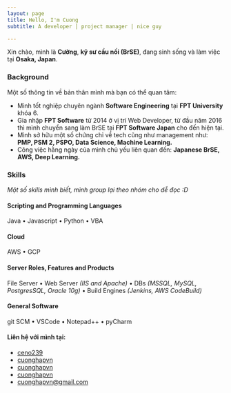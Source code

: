 ```yaml
---
layout: page
title: Hello, I'm Cuong
subtitle: A developer | project manager | nice guy

---
```

<i class="fa fa-address-card" aria-hidden="true"></i> Xin chào, mình là **Cường**, **kỹ sư cầu nối (BrSE)**, đang sinh sống và làm việc tại **Osaka, Japan**.

<!-- ### <i class="fa fa-terminal" aria-hidden="true"></i> Projects

Take a look at this [Projects]() page to get an overview of my current work. -->

### <i class="fa fa-graduation-cap" aria-hidden="true"></i> Background

Một số thông tin về bản thân mình mà bạn có thể quan tâm:

* Mình tốt nghiệp chuyên ngành **Software Engineering** tại **FPT University** khóa 6.
* Gia nhập **FPT Software** từ 2014 ở vị trí Web Developer, từ đầu năm 2016 thì mình chuyển sang làm BrSE tại **FPT Software Japan** cho đến hiện tại.
* Mình sở hữu một số chứng chỉ về tech cũng như management như: **PMP, PSM 2, PSPO, Data Science, Machine Learning.**
* Công việc hằng ngày của mình chủ yếu liên quan đến: **Japanese BrSE, AWS, Deep Learning.**

### <i class="fa fa-cubes" aria-hidden="true"></i> Skills

_Một số skills mình biết, mình group lại theo nhóm cho dễ đọc :D_

#### <i class="fa fa-code" aria-hidden="true"></i> Scripting and Programming Languages

Java • Javascript • Python • VBA

#### <i class="fa fa-cloud" aria-hidden="true"></i> Cloud

AWS • GCP

#### <i class="fa fa-gears" aria-hidden="true"></i> Server Roles, Features and Products

File Server • Web Server _(IIS and Apache)_ •
DBs _(MSSQL, MySQL, PostgresSQL, Oracle 10g)_ • Build Engines _(Jenkins, AWS CodeBuild)_

#### <i class="fa fa-gear" aria-hidden="true"></i> General Software

git SCM • VSCode • Notepad++ • pyCharm

#### <i class="fa fa-address-card" aria-hidden="true"></i> Liên hệ với mình tại:

* <i class="fab fa-facebook-square" aria-hidden="true"></i> [ceno239](https://www.facebook.com/Ceno239/)
* <i class="fab fa-github-square" aria-hidden="true"></i> [cuonghapvn](https://github.com/cuonghapvn)
* <i class="fab fa-linkedin" aria-hidden="true"></i> [cuonghapvn](https://www.linkedin.com/in/cuong-nguyen-92988332/)
* <i class="fab fa-twitter-square" aria-hidden="true"></i> [cuonghapvn](https://twitter.com/cuonghapvn)
* <i class="fab fa-envelope" aria-hidden="true"></i> [cuonghapvn@gmail.com](mailto:cuonghapvn@gmail.com)

<!-- ### <i class="fa fa-briefcase" aria-hidden="true"></i> Experience

#### <i class="fa fa-calendar" aria-hidden="true"></i> 2018 - 20<i class="fa fa-question" aria-hidden="true"></i><i class="fa fa-question" aria-hidden="true"></i> <i class="fa fa-building-o" aria-hidden="true"></i> [ITEOS](https://www.iteos.de) as **SysOp** / **DevOps Engineer**

<i class="fa fa-calendar-plus-o" aria-hidden="true"></i> **2019**   Internal Self Service Portal

I spent the second half of the year creating a single-page application based on [Vue.js](https://vuejs.org/) for visualizing product changelog and configuration details.
Therefore I had to relearn javaScript and started working with the [materialize-css](https://materializecss.com/) framework and other well known node modules.

<i class="fa fa-calendar-plus-o" aria-hidden="true"></i> **2019**   Release Management Tool MkII

First part of the year I was focused on expanding the Release Management tools and workflows for our cloud hosted applications:

* Added automated aggregation of release details for each hosted application.
* Added changelog workflow for documenting releases.
* Defined rollout life cycle states for each new release.
* ITIL compliant syncing of the release data into centralized CMDB.

<i class="fa fa-calendar-plus-o" aria-hidden="true"></i> **2018**   KIVBF merged with its partners to form ITEOS in order to be able to offer uniform services. After adjusting the internal organizational structure, I'm now part of the business unit 4.2 _(Integration-, Security- & Application Managent)_.
My previous team was reassigned to this new unit as well, and was renamed into CAFS _(Cloud- & Application-Frontend-Services)_.
So my range of tasks changed slightly.

#### <i class="fa fa-calendar" aria-hidden="true"></i> 2012 - 2018 <i class="fa fa-building-o" aria-hidden="true"></i> [KIVBF](https://www.kivbf.de) as **SysOp** / **DevOps Engineer**

<i class="fa fa-calendar-plus-o" aria-hidden="true"></i> **2015**   In 2015 I started automating several platform and workload
related use cases. Unfortunately it's closed source, so I can't talk about details. But to give a glimpse at the
underlining technologies I can notice they were based on **Microsoft**, **VMware** and **Citrix** products.

<i class="fa fa-calendar-plus-o" aria-hidden="true"></i> **2014**   As the automation team got bigger and bigger, we needed to define
standards. That's why I began using [Phabricator](https://www.phacility.com/phabricator/) as a developer framework in
combination with [Jenkins](https://jenkins.io/) to build our modules. This enabled us doing code review, lint tests,
unit test and building our own CI Environment.

<i class="fa fa-calendar-plus-o" aria-hidden="true"></i> **2013**   I joined into a new team which was building our new cloud
infrastructure. We purposed to offer our customers IaaS, PaaS, SaaS and EaaS services. My focus shifted
to automation and cloud orchestration. Back then I started using Powershell.

<i class="fa fa-calendar-plus-o" aria-hidden="true"></i> **2012**   I needed to get away from those wacky enterprise applications
which were used in the public sector. So I took the chance to work in much bigger datacenter at
[KIVBF](https://www.kivbf.de). There I ran the backup and restore solution called IBM Tivoli Storage Manager (TSM).

It was a great place to get to know such large environment and I finally started automating again. At this time I
implemented the monitoring system [Zabbix](http://www.zabbix.com/). Unfortunately I couldn't find any extension to
monitor out IBM tape library or TSM data itself. So I developed own interfaces therefore.

#### <i class="fa fa-calendar" aria-hidden="true"></i> 2008 - 2012 <i class="fa fa-building-o" aria-hidden="true"></i> [Pforzheim municipal administration](https://www.pforzheim.de/) as **SysOp**

At the municipal administration of Pforzheim I was responsible for the**Software Packaging and Deployment**,
**MS-SQL Servers** and **Web Hosting**. -->